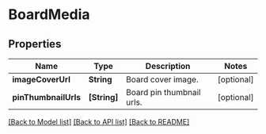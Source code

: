 # BoardMedia

## Properties
Name | Type | Description | Notes
------------ | ------------- | ------------- | -------------
**imageCoverUrl** | **String** | Board cover image. | [optional] 
**pinThumbnailUrls** | **[String]** | Board pin thumbnail urls. | [optional] 

[[Back to Model list]](../README.md#documentation-for-models) [[Back to API list]](../README.md#documentation-for-api-endpoints) [[Back to README]](../README.md)


